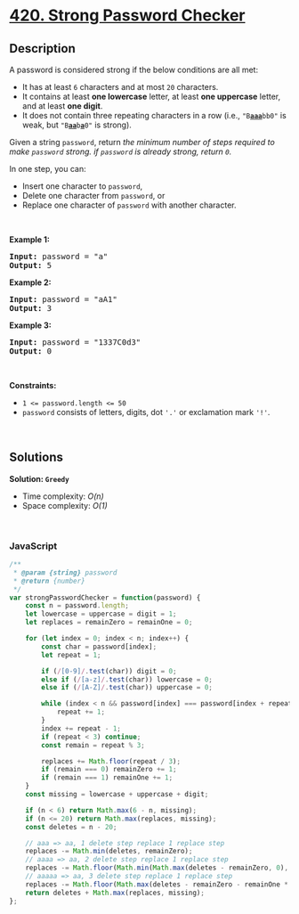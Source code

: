 # [420. Strong Password Checker](https://leetcode.com/problems/strong-password-checker)

## Description

<div class="elfjS" data-track-load="description_content"><p>A password is considered strong if the below conditions are all met:</p>

<ul>
	<li>It has at least <code>6</code> characters and at most <code>20</code> characters.</li>
	<li>It contains at least <strong>one lowercase</strong> letter, at least <strong>one uppercase</strong> letter, and at least <strong>one digit</strong>.</li>
	<li>It does not contain three repeating characters in a row (i.e., <code>"B<u><strong>aaa</strong></u>bb0"</code> is weak, but <code>"B<strong><u>aa</u></strong>b<u><strong>a</strong></u>0"</code> is strong).</li>
</ul>

<p>Given a string <code>password</code>, return <em>the minimum number of steps required to make <code>password</code> strong. if <code>password</code> is already strong, return <code>0</code>.</em></p>

<p>In one step, you can:</p>

<ul>
	<li>Insert one character to <code>password</code>,</li>
	<li>Delete one character from <code>password</code>, or</li>
	<li>Replace one character of <code>password</code> with another character.</li>
</ul>

<p>&nbsp;</p>
<p><strong class="example">Example 1:</strong></p>
<pre><strong>Input:</strong> password = "a"
<strong>Output:</strong> 5
</pre><p><strong class="example">Example 2:</strong></p>
<pre><strong>Input:</strong> password = "aA1"
<strong>Output:</strong> 3
</pre><p><strong class="example">Example 3:</strong></p>
<pre><strong>Input:</strong> password = "1337C0d3"
<strong>Output:</strong> 0
</pre>
<p>&nbsp;</p>
<p><strong>Constraints:</strong></p>

<ul>
	<li><code>1 &lt;= password.length &lt;= 50</code></li>
	<li><code>password</code> consists of letters, digits, dot&nbsp;<code>'.'</code> or exclamation mark <code>'!'</code>.</li>
</ul>
</div>

<p>&nbsp;</p>

## Solutions

**Solution: `Greedy`**
- Time complexity: <em>O(n)</em>
- Space complexity: <em>O(1)</em>

<p>&nbsp;</p>

### **JavaScript**

```js
/**
 * @param {string} password
 * @return {number}
 */
var strongPasswordChecker = function(password) {
    const n = password.length;
    let lowercase = uppercase = digit = 1;
    let replaces = remainZero = remainOne = 0;

    for (let index = 0; index < n; index++) {
        const char = password[index];
        let repeat = 1;

        if (/[0-9]/.test(char)) digit = 0;
        else if (/[a-z]/.test(char)) lowercase = 0;
        else if (/[A-Z]/.test(char)) uppercase = 0;

        while (index < n && password[index] === password[index + repeat]) {
            repeat += 1;
        }
        index += repeat - 1;
        if (repeat < 3) continue;
        const remain = repeat % 3;

        replaces += Math.floor(repeat / 3);
        if (remain === 0) remainZero += 1;
        if (remain === 1) remainOne += 1;
    }
    const missing = lowercase + uppercase + digit;

    if (n < 6) return Math.max(6 - n, missing);
    if (n <= 20) return Math.max(replaces, missing);
    const deletes = n - 20;

    // aaa => aa, 1 delete step replace 1 replace step
    replaces -= Math.min(deletes, remainZero);
    // aaaa => aa, 2 delete step replace 1 replace step
    replaces -= Math.floor(Math.min(Math.max(deletes - remainZero, 0), remainOne * 2) / 2);
    // aaaaa => aa, 3 delete step replace 1 replace step
    replaces -= Math.floor(Math.max(deletes - remainZero - remainOne * 2, 0) / 3);
    return deletes + Math.max(replaces, missing);
};
```
